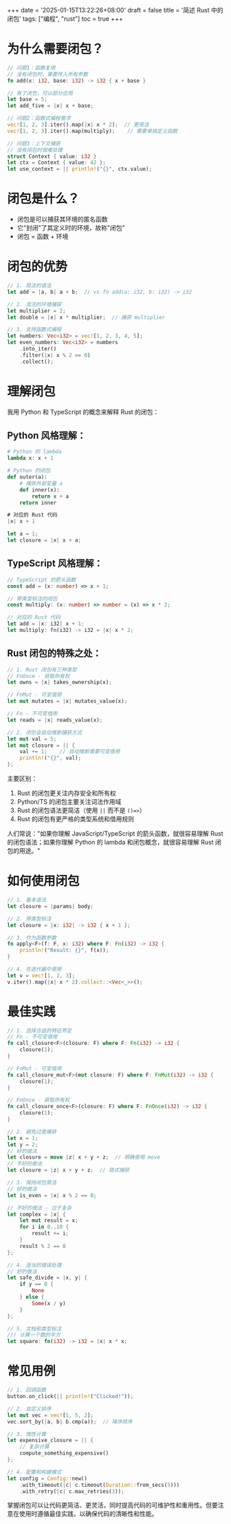 +++
date = '2025-01-15T13:22:26+08:00'
draft = false
title = '简述 Rust 中的闭包'
tags: ["编程", "rust"]
toc = true
+++


# 为什么需要闭包？

```rust
// 问题1：函数复用
// 没有闭包时，需要传入所有参数
fn add(x: i32, base: i32) -> i32 { x + base }

// 有了闭包，可以部分应用
let base = 5;
let add_five = |x| x + base;

// 问题2：函数式编程需求
vec![1, 2, 3].iter().map(|x| x * 2);  // 更简洁
vec![1, 2, 3].iter().map(multiply);    // 需要单独定义函数

// 问题3：上下文捕获
// 没有闭包时很难处理
struct Context { value: i32 }
let ctx = Context { value: 42 };
let use_context = || println!("{}", ctx.value);
```

# 闭包是什么？
- 闭包是可以捕获其环境的匿名函数
- 它"封闭"了其定义时的环境，故称"闭包"
- 闭包 = 函数 + 环境

# 闭包的优势
```rust
// 1. 简洁的语法
let add = |a, b| a + b;  // vs fn add(a: i32, b: i32) -> i32

// 2. 灵活的环境捕获
let multiplier = 2;
let double = |x| x * multiplier;  // 捕获 multiplier

// 3. 支持函数式编程
let numbers: Vec<i32> = vec![1, 2, 3, 4, 5];
let even_numbers: Vec<i32> = numbers
    .into_iter()
    .filter(|x| x % 2 == 0)
    .collect();
```

# 理解闭包

我用 Python 和 TypeScript 的概念来解释 Rust 的闭包：

## Python 风格理解：
```python
# Python 的 lambda
lambda x: x + 1

# Python 的闭包
def outer(a):
    # 捕获外部变量 a
    def inner(x):
        return x + a
    return inner
```

```rust
# 对应的 Rust 代码
|x| x + 1

let a = 1;
let closure = |x| x + a;
```

## TypeScript 风格理解：

```typescript
// TypeScript 的箭头函数
const add = (x: number) => x + 1;

// 带类型标注的闭包
const multiply: (x: number) => number = (x) => x * 2;

// 对应的 Rust 代码
let add = |x: i32| x + 1;
let multiply: fn(i32) -> i32 = |x| x * 2;
```

## Rust 闭包的特殊之处：

```rust
// 1. Rust 闭包有三种类型
// FnOnce - 获取所有权
let owns = |x| takes_ownership(x);

// FnMut - 可变借用
let mut mutates = |x| mutates_value(x);

// Fn - 不可变借用
let reads = |x| reads_value(x);

// 2. 闭包会自动推断捕获方式
let mut val = 5;
let mut closure = || {
    val += 1;    // 自动推断需要可变借用
    println!("{}", val);
};
```

主要区别：
1. Rust 的闭包更关注内存安全和所有权
2. Python/TS 的闭包主要关注词法作用域
3. Rust 的闭包语法更简洁（使用 `||` 而不是 `()=>`）
4. Rust 的闭包有更严格的类型系统和借用规则

人们常说："如果你理解 JavaScript/TypeScript 的箭头函数，就很容易理解 Rust 的闭包语法；如果你理解 Python 的 lambda 和闭包概念，就很容易理解 Rust 闭包的用途。"

# 如何使用闭包

```rust
// 1. 基本语法
let closure = |params| body;

// 2. 带类型标注
let closure = |x: i32| -> i32 { x + 1 };

// 3. 作为函数参数
fn apply<F>(f: F, x: i32) where F: Fn(i32) -> i32 {
    println!("Result: {}", f(x));
}

// 4. 在迭代器中使用
let v = vec![1, 2, 3];
v.iter().map(|x| x * 2).collect::<Vec<_>>();
```

# 最佳实践

```rust
// 1. 选择合适的特征界定
// Fn - 不可变借用
fn call_closure<F>(closure: F) where F: Fn(i32) -> i32 {
    closure(1);
}

// FnMut - 可变借用
fn call_closure_mut<F>(mut closure: F) where F: FnMut(i32) -> i32 {
    closure(1);
}

// FnOnce - 获取所有权
fn call_closure_once<F>(closure: F) where F: FnOnce(i32) -> i32 {
    closure(1);
}

// 2. 避免过度捕获
let x = 1;
let y = 2;
// 好的做法
let closure = move |z| x + y + z;  // 明确使用 move
// 不好的做法
let closure = |z| x + y + z;  // 隐式捕获

// 3. 保持闭包简洁
// 好的做法
let is_even = |x| x % 2 == 0;

// 不好的做法 - 过于复杂
let complex = |x| {
    let mut result = x;
    for i in 0..10 {
        result += i;
    }
    result % 2 == 0
};

// 4. 适当的错误处理
// 好的做法
let safe_divide = |x, y| {
    if y == 0 {
        None
    } else {
        Some(x / y)
    }
};

// 5. 文档和类型标注
/// 计算一个数的平方
let square: fn(i32) -> i32 = |x| x * x;
```

# 常见用例

```rust
// 1. 回调函数
button.on_click(|| println!("Clicked!"));

// 2. 自定义排序
let mut vec = vec![1, 5, 2];
vec.sort_by(|a, b| b.cmp(a));  // 降序排序

// 3. 惰性计算
let expensive_closure = || {
    // 复杂计算
    compute_something_expensive()
};

// 4. 配置和构建模式
let config = Config::new()
    .with_timeout(|c| c.timeout(Duration::from_secs(5)))
    .with_retry(|c| c.max_retries(3));
```

掌握闭包可以让代码更简洁、更灵活，同时提高代码的可维护性和重用性。但要注意在使用时遵循最佳实践，以确保代码的清晰性和性能。
